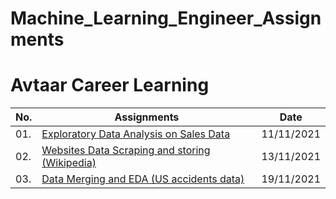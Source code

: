 # Machine_Learning_Engineer_Assignments

# Avtaar Career Learning

| No. | Assignments                                                                                                                                      |    Date    |
| --- | ------------------------------------------------------------------------------------------------------------------------------------------------ | :--------: |
| 01. | [Exploratory Data Analysis on Sales Data](https://github.com/SahilSK202/Machine_Learning_Engineer_Assignments/tree/main/01.EDA_Sales_Analysis)   | 11/11/2021 |
| 02. | [Websites Data Scraping and storing (Wikipedia)](https://github.com/SahilSK202/Machine_Learning_Engineer_Assignments/tree/main/02.Data_Scraping) | 13/11/2021 |
| 03. | [Data Merging and EDA (US accidents data)](https://github.com/SahilSK202/Machine_Learning_Engineer_Assignments/tree/main/03.Data_Merge_and_EDA)  | 19/11/2021 |
